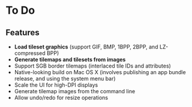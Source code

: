 # To Do

## Features

* **Load tileset graphics** (support GIF, BMP, 1BPP, 2BPP, and LZ-compressed BPP)
* **Generate tilemaps and tilesets from images**
* Support SGB border tilemaps (interlaced tile IDs and attributes)
* Native-looking build on Mac OS X (involves publishing an app bundle release, and using the system menu bar)
* Scale the UI for high-DPI displays
* Generate tilemap images from the command line
* Allow undo/redo for resize operations
